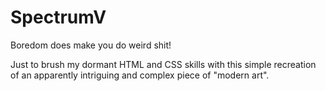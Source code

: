 # SpectrumV
Boredom does make you do weird shit!

Just to brush my dormant HTML and CSS skills with this simple recreation of an apparently intriguing and complex piece of "modern art".


